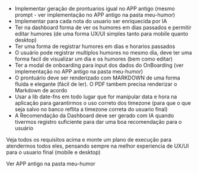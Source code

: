 - Implementar geração de prontuarios igual no APP antigo (mesmo prompt - ver implementação no APP antigo na pasta meu-humor)
- Implementar para cada nota do usuario ser enriquecida por IA 
- Ter na dashboard forma de ver os humores em dias passados e permitir editar humores (de uma forma UX/UI simples tanto para mobile quanto desktop)
- Ter uma forma de registrar humores em dias e horarios passados
- O usuário pode registrar multiplos humores no mesmo dia, deve ter uma forma facil de visualizar um dia e os humores (bem como editar)
- Ter a modal de onboarding para input dos dados do OnBoarding (ver implementação no APP antigo na pasta meu-humor)
- O prontuário deve ser renderizado com MARKDOWN de uma forma fluida e elegante (fácil de ler). O PDF tambem precisa renderizar o Markdown de acordo
- Usar a lib date-fns em todo lugar que for manipular data e hora na aplicação para garantirmos o uso correto dos timezone (para que o que seja salvo no banco reflita a timezone correta do usuario final)
- A Recomendação da Dashboard deve ser gerado com IA quando tivermos registro suficiente para dar uma boa recomendação para o usuário

Veja todos os requisitos acima e monte um plano de execução para atendermos todos eles, pensando sempre na melhor experiencia de UX/UI para o usuario final (mobile e desktop)

Ver APP antigo na pasta meu-humor
